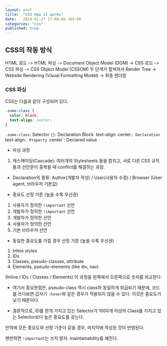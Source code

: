 ```yaml
---
layout: post
title:  "CSS How it works"
date:   2019-01-27 17:00:00 +09:00
categories: "css"
published: true
---
```


## CSS의 작동 방식
HTML 로드 -> HTML 파싱 -> Document Object Model (DOM)
              -> CSS 로드 -> CSS 파싱 -> CSS Object Model (CSSOM)
두 단계가 합쳐져서 Render Tree -> Website Rendering (Visual Formatting Model) -> 최종 렌더링

### CSS 파싱
CSS는 다음과 같이 구성되어 있다.

```css
.some-class {
  color: black;
  text-align: center;
}
```

`.some-class`: Selector
`{}`: Declaration Block`
`text-align: center`: Declaration
`text-align`: Property
`center`: Declared value

* 파싱 과정
1. 캐스캐이딩(Cascade): 여러개의 Stylesheets 들을 합치고, 서로 다른 CSS 규칙들과 선언문이 중복될 때 conflict를 해결하는 과정.
- Declaration의 종류: Author(개발자 작성) / User(사용자 수정) / Browser (User agent, 브라우저 기본값)

* 중요도 선정 기준 (높을 수록 우선권)
1. 사용자가 정의한 `!important` 선언
2. 개발자가 정의한 `!important` 선언
3. 개발자가 정의한 선언
4. 사용자가 정의한 선언
5. 기본 브라우저 선언

* 동일한 중요도를 가질 경우 선정 기준 (높을 수록 우선권)
1. Inline styles
2. IDs
3. Classes, pseudo-classes, attribute
4. Elements, pseudo-elements (like div, nav)

(Inline / IDs / Classes / Elements) 이 과정을 왼쪽에서 오른쪽으로 숫자를 비교한다.

* 여기서 중요한점은, pseudo-class 역시 class와 동일하게 취급되기 때문에, 코드를 쓰다보면 갑자기 `:hover`와 같은 경우가 적용되지 않을 수 있다. 이것은 중요도가 낮기 때문이다.

* 결론적으로, ID를 한개 가지고 있는 Selector가 1000개 이상의 Class를 가지고 있는 Selector보다 높은 중요도를 갖는다.

만약에 모든 중요도와 선정 기준이 같을 경우, 마지막에 작성된 것이 반영된다.

왠만하면 `!important`는 쓰지 말자. maintainability를 해친다.

